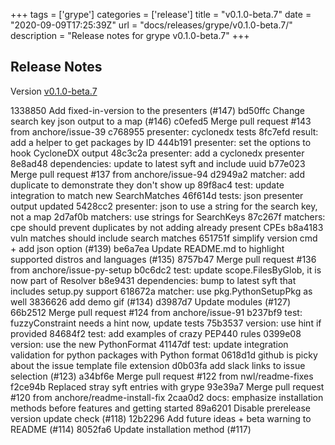 +++
tags = ['grype']
categories = ['release']
title = "v0.1.0-beta.7"
date = "2020-09-09T17:25:39Z"
url = "docs/releases/grype/v0.1.0-beta.7/"
description = "Release notes for grype v0.1.0-beta.7"
+++

## Release Notes

Version [v0.1.0-beta.7](https://github.com/anchore/grype/releases/tag/v0.1.0-beta.7)

1338850 Add fixed-in-version to the presenters (#147)
bd50ffc Change search key json output to a map (#146)
c0efed5 Merge pull request #143 from anchore/issue-39
c768955 presenter: cyclonedx tests
8fc7efd result: add a helper to get packages by ID
444b191 presenter: set the options to hook CycloneDX output
48c3c2a presenter: add a cyclonedx presenter
8e8ad48 dependencies: update to latest syft and include uuid
b77e023 Merge pull request #137 from anchore/issue-94
d2949a2 matcher: add duplicate to demonstrate they don't show up
89f8ac4 test: update integration to match new SearchMatches
46f614d tests: json presenter output updated
5428cc2 presenter: json to use a string for the search key, not a map
2d7af0b matchers: use strings for SearchKeys
87c267f matchers: cpe should prevent duplicates by not adding already present CPEs
b8a4183 vuln matches should include search matches
651751f simplify version cmd + add json option (#139)
be6a7ea Update README.md to highlight supported distros and languages (#135)
8757b47 Merge pull request #136 from anchore/issue-py-setup
b0c6dc2 test: update scope.FilesByGlob, it is now part of Resolver
b8e9431 dependencies: bump to latest syft that includes setup.py support
618672a matcher: use pkg.PythonSetupPkg as well
3836626 add demo gif (#134)
d3987d7 Update modules (#127)
66b2512 Merge pull request #124 from anchore/issue-91
b237bf9 test: fuzzyConstraint needs a hint now, update tests
75b3537 version: use hint if provided
84684f2 test: add examples of crazy PEP440 rules
0399e08 version: use the new PythonFormat
41147df test: update integration validation for python packages with Python format
0618d1d github is picky about the issue template file extension
d0b03fa add slack links to issue selection (#123)
a34bf6e Merge pull request #122 from nwl/readme-fixes
f2ce94b Replaced stray syft entries with grype
93e39a7 Merge pull request #120 from anchore/readme-install-fix
2caa0d2 docs: emphasize installation methods before features and getting started
89a6201 Disable prerelease version update check (#118)
12b2296 Add future ideas + beta warning to README (#114)
8052fa6 Update installation method (#117)
